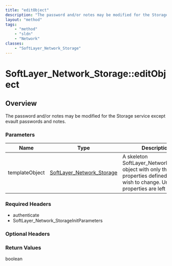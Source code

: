```yaml
---
title: "editObject"
description: "The password and/or notes may be modified for the Storage service except evault passwords and notes."
layout: "method"
tags:
    - "method"
    - "sldn"
    - "Network"
classes:
    - "SoftLayer_Network_Storage"
---
```

# SoftLayer_Network_Storage::editObject
## Overview 
The password and/or notes may be modified for the Storage service except evault passwords and notes. 

### Parameters 
|Name | Type | Description |
| --- | --- | --- |
|templateObject| <a href='/reference/datatypes/SoftLayer_Network_Storage'>SoftLayer_Network_Storage </a>| A skeleton SoftLayer_Network_Storage object with only the properties defined that you wish to change. Unchanged properties are left alone.|


### Required Headers
* authenticate
* SoftLayer_Network_StorageInitParameters

### Optional Headers

### Return Values
boolean
